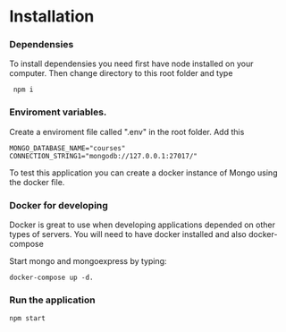 # Installation


### Dependensies
To install dependensies you need first have node installed on your computer.
Then change directory to this root folder and type 

     npm i
     
### Enviroment variables.
Create a enviroment file called ".env" in the root folder.
Add this 
    
    MONGO_DATABASE_NAME="courses"
    CONNECTION_STRING1="mongodb://127.0.0.1:27017/"

To test this application you can create a docker instance of Mongo using the docker file.


### Docker for developing
Docker is great to use when developing applications depended on other types of servers.
You will need to have docker installed and also docker-compose

Start mongo and mongoexpress by typing:

    docker-compose up -d. 

### Run the application
    npm start
